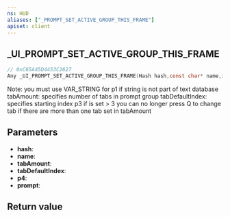 ```yaml
---
ns: HUD
aliases: ["_PROMPT_SET_ACTIVE_GROUP_THIS_FRAME"]
apiset: client
---
```

## _UI_PROMPT_SET_ACTIVE_GROUP_THIS_FRAME

```c
// 0xC65A45D4453C2627
Any _UI_PROMPT_SET_ACTIVE_GROUP_THIS_FRAME(Hash hash,const char* name,int tabAmount,int tabDefaultIndex,int p4,Prompt prompt);
```

Note: you must use VAR_STRING for p1 if string is not part of text database
tabAmount: specifies number of tabs in prompt group
tabDefaultIndex: specifies starting index
p3 if is set > 3 you can no longer press Q to change tab if there are more than one tab set in tabAmount

## Parameters
* **hash**:
* **name**:
* **tabAmount**:
* **tabDefaultIndex**:
* **p4**:
* **prompt**:

## Return value